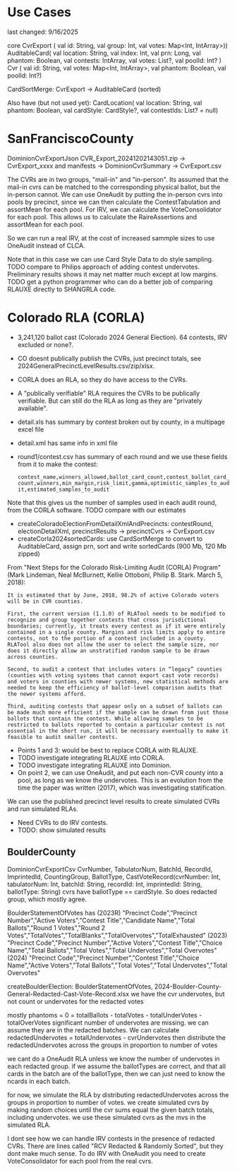 # Use Cases
last changed: 9/16/2025

core
  CvrExport    ( val id: String, val group: Int, val votes: Map<Int, IntArray>))
  AuditableCard( val location: String, val index: Int, val prn: Long, val phantom: Boolean, val contests: IntArray, val votes: List<IntArray>?, val poolId: Int? )
  Cvr          ( val id: String, val votes: Map<Int, IntArray>, val phantom: Boolean, val poolId: Int?)

  CardSortMerge: CvrExport -> AuditableCard (sorted)

Also have (but not used yet):
  CardLocation(  val location: String, val phantom: Boolean, val cardStyle: CardStyle?, val contestIds: List<Int>? = null)


# SanFranciscoCounty
  DominionCvrExportJson
  CVR_Export_20241202143051.zip -> CvrExport_xxxx and manifests -> DominionCvrSummary -> CvrExport.csv

The CVRs are in two groups, "mail-in" and "in-person". Its assumed that the mail-in cvrs can be matched to the corresponding
physical ballot, but the in-person cannot. We can use OneAudit by putting the in-person cvrs into pools by precinct, since we can
then calculate the ContestTabulation and assortMean for each pool. For IRV, we can calculate the VoteConsolidator for each pool. 
This allows us to calculate the RaireAssertions and assortMean for each pool.

So we can run a real IRV, at the cost of increased sammple sizes to use OneAudit instead of CLCA.

Note that in this case we can use Card Style Data to do style sampling. 
TODO compare to Philips approach of adding contest undervotes. Preliminary results shows it may net matter much except at 
low margins.
TODO get a python programmer who can do a better job of comparing RLAUXE directly to SHANGRLA code.

# Colorado RLA (CORLA)

* 3,241,120 ballot cast (Colorado 2024 General Election). 64 contests, IRV excluded or none?.
* CO doesnt publically publish the CVRs, just precinct totals, see 2024GeneralPrecinctLevelResults.csv/zip/xlsx. 
* CORLA does an RLA, so they do have access to the CVRs.
* A "publically verifiable" RLA requires the CVRs to be publically verifiable. But can still do the RLA as long as they
are "privately available".

* detail.xls has summary by contest broken out by county, in a multipage excel file
* detail.xml has same info in xml file
* round1/contest.csv has summary of each round and we use these fields from it to make the contest: 
    
    `contest_name,winners_allowed,ballot_card_count,contest_ballot_card_count,winners,min_margin,risk_limit,gamma,optimistic_samples_to_audit,estimated_samples_to_audit`
  
Note that this gives us the number of samples used in each audit round, from the CORLA software. TODO compare with our estimates

* createColoradoElectionFromDetailXmlAndPrecincts: contestRound, electionDetailXml, precinctResults -> precinctCvrs -> CvrExport.csv
* createCorla2024sortedCards: use CardSortMerge to convert to AuditableCard, assign prn, sort and write sortedCards (900 Mb, 120 Mb zipped)

From "Next Steps for the Colorado Risk-Limiting Audit (CORLA) Program" (Mark Lindeman, Neal McBurnett, Kellie Ottoboni, Philip B. Stark. March 5, 2018):

    It is estimated that by June, 2018, 98.2% of active Colorado voters will be in CVR counties.

    First, the current version (1.1.0) of RLATool needs to be modified to recognize and group together contests that cross jurisdictional boundaries; currently, it treats every contest as if it were entirely contained in a single county. Margins and risk limits apply to entire contests, not to the portion of a contest included in a county. RLATool also does not allow the user to select the sample size, nor does it directly allow an unstratified random sample to be drawn across counties. 

    Second, to audit a contest that includes voters in “legacy” counties (counties with voting systems that cannot export cast vote records) and voters in counties with newer systems, new statistical methods are needed to keep the efficiency of ballot-level comparison audits that the newer systems afford. 

    Third, auditing contests that appear only on a subset of ballots can be made much more efficient if the sample can be drawn from just those ballots that contain the contest. While allowing samples to be restricted to ballots reported to contain a particular contest is not essential in the short run, it will be necessary eventually to make it feasible to audit smaller contests.

* Points 1 and 3: would be best to replace CORLA with RLAUXE. 
* TODO investigate integrating RLAUXE into CORLA.
* TODO investigate integrating RLAUXE into Dominion.
* On point 2, we can use OneAudit, and put each non-CVR county into a pool, as long as we know the undervotes. 
This is an evolution from the time the paper was written (2017), which was investigating statification.

We can use the published precinct level results to create simulated CVRs and run simulated RLAs.
* Need CVRs to do IRV contests.
* TODO: show simulated results


## BoulderCounty

  DominionCvrExportCsv
    CvrNumber, TabulatorNum, BatchId, RecordId, ImprintedId, CountingGroup, BallotType,
    CastVoteRecord(cvrNumber: Int, tabulatorNum: Int, batchId: String, recordId: Int, imprintedId: String, ballotType: String)
    cvrs have ballotType == cardStyle. So does redacted group, which mostly agree.

  BoulderStatementOfVotes has
    (2023R) "Precinct Code","Precinct Number","Active Voters","Contest Title","Candidate Name","Total Ballots","Round 1 Votes","Round 2 Votes","TotalVotes","TotalBlanks","TotalOvervotes","TotalExhausted"
    (2023) "Precinct Code","Precinct Number","Active Voters","Contest Title","Choice Name","Total Ballots","Total Votes","Total Undervotes","Total Overvotes"
    (2024) "Precinct Code","Precinct Number","Contest Title","Choice Name","Active Voters","Total Ballots","Total Votes","Total Undervotes","Total Overvotes"

  createBoulderElection: BoulderStatementOfVotes, 2024-Boulder-County-General-Redacted-Cast-Vote-Record.xlsx
  we have the cvr undervotes, but not count or undervotes for the redacted votes

  mostly phantoms = 0 = totalBallots - totalVotes - totalUnderVotes - totalOverVotes
  significant number of undervotes are missing. we can assume they are in the redacted batches.
  We can calculate redactedUndervotes = totalUndervotes - cvrUndervotes
  then distribute the redactedUndervotes across the groups in proportion to number of votes

 we cant do a OneAudit RLA unless we know the number of undervotes in each redacted group.
 if we assume the ballotTypes are correct, and that all cards in the batch are of the ballotType, then we can just need to know the ncards in each batch.

 for now, we simulate the RLA by distributing redactedUndervotes across the groups in proportion to number of votes.
 we create simulated cvrs by making random choices until the cvr sums equal the given batch totals, including undervotes.
 we use these simulated cvrs as the mvs in the simulated RLA.

I dont see how we can handle IRV contests in the presence of redacted CVRs. There are lines called "RCV Redacted & Randomly Sorted", but they dont make much sense.
To do IRV with OneAudit you need to create VoteConsolidator for each pool from the real cvrs. 



